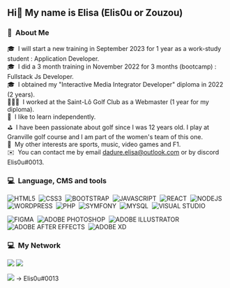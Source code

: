 <h2> Hi👋 My name is Elisa (Elis0u or Zouzou) </h2>

### 🤗 &nbsp;About Me

🎓 &nbsp;I will start a new training in September 2023 for 1 year as a work-study student : Application Developer.\
🎓 &nbsp;I did a 3 month training in November 2022 for 3 months (bootcamp) : Fullstack Js Developer.\
🎓 &nbsp;I obtained my "Interactive Media Integrator Developer" diploma in 2022 (2 years).\
👩🏽‍💻 &nbsp;I worked at the Saint-Lô Golf Club as a Webmaster (1 year for my diploma).\
📖 &nbsp;I like to learn independently.\
⛳️ &nbsp;I have been passionate about golf since I was 12 years old. I play at Granville golf course and I am part of the women's team of this one.\
💯 &nbsp;My other interests are sports, music, video games and F1.\
✉️ &nbsp;You can contact me by email dadure.elisa@outlook.com or by discord Elis0u#0013.

### 💻 &nbsp;Language, CMS and tools

![HTML5](https://img.shields.io/badge/-HTML-e34f26?logo=html5&logoColor=fff)&nbsp;
![CSS3](https://img.shields.io/badge/-CSS-1572B6?logo=css3&logoColor=fff)&nbsp;
![BOOTSTRAP](https://img.shields.io/badge/-BOOTSTRAP-7952B3?logo=bootstrap&logoColor=fff)&nbsp;
![JAVASCRIPT](https://img.shields.io/badge/-JAVASCRIPT-F7DF1E?logo=javascript&logoColor=fff)&nbsp;
![REACT](https://img.shields.io/badge/-REACT-61DAFB?logo=nodedotjs&logoColor=fff)&nbsp;
![NODEJS](https://img.shields.io/badge/-NODEJS-339933?logo=nodedotjs&logoColor=fff)&nbsp;
![WORDPRESS](https://img.shields.io/badge/-WORDPRESS-21759B?logo=wordpress&logoColor=ffffff)&nbsp;
![PHP](https://img.shields.io/badge/-PHP-777BB4?logo=php&logoColor=ffffff)&nbsp;
![SYMFONY](https://img.shields.io/badge/-SYMFONY-000000?logo=symfony&logoColor=ffffff)&nbsp;
![MYSQL](https://img.shields.io/badge/-MYSQL-4479A1?logo=mysql&logoColor=ffffff)&nbsp;
![VISUAL STUDIO](https://img.shields.io/badge/-VISUAL%20STUDIO%20CODE-007ACC?logo=visualstudiocode&logoColor=ffffff)&nbsp; 

![FIGMA](https://img.shields.io/badge/-FIGMA-F24E1E?logo=nodedotjs&logoColor=fff)&nbsp;
![ADOBE PHOTOSHOP](https://img.shields.io/badge/-ADOBE%20PHOTOSHOP-31A8FF?logo=adobephotoshop&logoColor=ffffff)&nbsp; 
![ADOBE ILLUSTRATOR](https://img.shields.io/badge/-ADOBE%20ILLUSTRATOR-FF9A00?logo=adobeillustrator&logoColor=ffffff)&nbsp;
![ADOBE AFTER EFFECTS](https://img.shields.io/badge/-ADOBE%20AFTER%20EFFECTS-9999FF?logo=adobeaftereffects&logoColor=ffffff)&nbsp;
![ADOBE XD](https://img.shields.io/badge/-ADOBE%20XD-FF61F6?logo=adobexd&logoColor=ffffff)&nbsp;

### 💻 &nbsp;My Network

<a href="https://dadureelisa.ovh/"><img src="https://img.shields.io/badge/-MY%20WEBSITE-00A98F?logo=about.me&logoColor=ffffff"/></a>
<a href="https://www.linkedin.com/in/elisa-dadure-4009b41ba/"><img src="https://img.shields.io/badge/-LINKEDIN-0A66C2?logo=linkedIn&logoColor=ffffff"/></a>
<p><img src="https://img.shields.io/badge/-DISCORD-5865F2?logo=discord&logoColor=ffffff"/> → Elis0u#0013</p>
